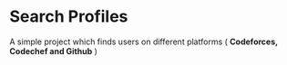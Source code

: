 **<h1>Search Profiles</h1>**
<p>A simple project which finds users on different platforms ( <strong>Codeforces, Codechef and Github</strong> )</p>
